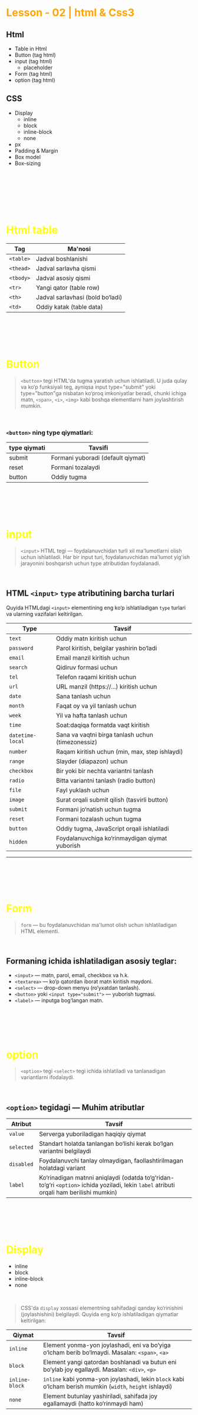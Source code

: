 <h1 style="color:orange;">Lesson - 02 | html & Css3</h1>

## Html
- Table in Html
- Button (tag html)
- input (tag html)
  - placeholder
- Form (tag html)
- option (tag html)


## CSS
- Display
  - inline
  - block
  - inline-block
  - none
- px
- Padding & Margin
- Box model
- Box-sizing

<br><br><br><br><br><br>

<h1 style="color:yellow;">Html table</h1>

| Tag       | Ma'nosi                          |
| --------- | -------------------------------- |
| `<table>` | Jadval boshlanishi               |
| `<thead>` | Jadval sarlavha qismi            |
| `<tbody>` | Jadval asosiy qismi              |
| `<tr> `   | Yangi qator (table row)          |
| `<th> `   | Jadval sarlavhasi (bold bo‘ladi) |
| `<td>`    | Oddiy katak (table data)         |

<br><br><br><br>

<h1 style="color:yellow;">Button</h1>

> `<button>` tegi HTML'da tugma yaratish uchun ishlatiladi. U juda qulay va ko‘p funksiyali teg, ayniqsa input type="submit" yoki type="button"ga nisbatan ko‘proq imkoniyatlar beradi, chunki ichiga matn, `<span>`, `<i>`, `<img>` kabi boshqa elementlarni ham joylashtirish mumkin.

<br>

### `<button>` ning type qiymatlari:

| type qiymati | Tavsifi                           |
| ------------ | --------------------------------- |
| submit       | Formani yuboradi (default qiymat) |
| reset        | Formani tozalaydi                 |
| button       | Oddiy tugma                       |

<br><br><br><br>

<h1 style="color:yellow;">input</h1>

> `<input>` HTML tegi — foydalanuvchidan turli xil ma'lumotlarni olish uchun ishlatiladi. Har bir input turi, foydalanuvchidan ma'lumot yig'ish jarayonini boshqarish uchun type atributidan foydalanadi.

<br>

## HTML `<input>` `type` atributining barcha turlari

Quyida HTMLdagi `<input>` elementining eng ko‘p ishlatiladigan `type` turlari va ularning vazifalari keltirilgan.

| Type             | Tavsif                                            |
| ---------------- | ------------------------------------------------- |
| `text`           | Oddiy matn kiritish uchun                         |
| `password`       | Parol kiritish, belgilar yashirin bo‘ladi         |
| `email`          | Email manzil kiritish uchun                       |
| `search`         | Qidiruv formasi uchun                             |
| `tel`            | Telefon raqami kiritish uchun                     |
| `url`            | URL manzil (https://...) kiritish uchun           |
| `date`           | Sana tanlash uchun                                |
| `month`          | Faqat oy va yil tanlash uchun                     |
| `week`           | Yil va hafta tanlash uchun                        |
| `time`           | Soat:daqiqa formatda vaqt kiritish                |
| `datetime-local` | Sana va vaqtni birga tanlash uchun (timezonessiz) |
| `number`         | Raqam kiritish uchun (min, max, step ishlaydi)    |
| `range`          | Slayder (diapazon) uchun                          |
| `checkbox`       | Bir yoki bir nechta variantni tanlash             |
| `radio`          | Bitta variantni tanlash (radio button)            |
| `file`           | Fayl yuklash uchun                                |
| `image`          | Surat orqali submit qilish (tasvirli button)      |
| `submit`         | Formani jo‘natish uchun tugma                     |
| `reset`          | Formani tozalash uchun tugma                      |
| `button`         | Oddiy tugma, JavaScript orqali ishlatiladi        |
| `hidden`         | Foydalanuvchiga ko‘rinmaydigan qiymat yuborish    |

---

<br><br><br><br>

<h1 style="color:yellow;">Form</h1>

> `form` — bu foydalanuvchidan ma'lumot olish uchun ishlatiladigan HTML elementi.

<br>

## Formaning ichida ishlatiladigan asosiy teglar:

- `<input>` — matn, parol, email, checkbox va h.k.
- `<textarea>` — ko‘p qatordan iborat matn kiritish maydoni.
- `<select>` — drop-down menyu (ro‘yxatdan tanlash).
- `<button>` yoki `<input type="submit">` — yuborish tugmasi.
- `<label>` — inputga bog‘langan matn.

<br><br><br><br>

<h1 style="color:yellow;">option</h1>

> `<option>` tegi `<select>` tegi ichida ishlatiladi va tanlanadigan variantlarni ifodalaydi.

<br>

## `<option>` tegidagi — Muhim atributlar

| Atribut    | Tavsif                                                                                                                                   |
| ---------- | ---------------------------------------------------------------------------------------------------------------------------------------- |
| `value`    | Serverga yuboriladigan haqiqiy qiymat                                                                                                    |
| `selected` | Standart holatda tanlangan bo‘lishi kerak bo‘lgan variantni belgilaydi                                                                   |
| `disabled` | Foydalanuvchi tanlay olmaydigan, faollashtirilmagan holatdagi variant                                                                    |
| `label`    | Ko‘rinadigan matnni aniqlaydi (odatda to‘g‘ridan-to‘g‘ri `<option>` ichida yoziladi, lekin `label` atributi orqali ham berilishi mumkin) |

<br><br><br><br>

<h1 style="color:yellow;">Display</h1>

- inline
- block
- inline-block
- none

<br>

>CSS'da `display` xossasi elementning sahifadagi qanday ko‘rinishini (joylashishini) belgilaydi. Quyida eng ko‘p ishlatiladigan qiymatlar keltirilgan:

| Qiymat         | Tavsif |
|----------------|--------|
| `inline`       | Element yonma-yon joylashadi, eni va bo‘yiga o‘lcham berib bo‘lmaydi. Masalan: `<span>`, `<a>` |
| `block`        | Element yangi qatordan boshlanadi va butun eni bo‘ylab joy egallaydi. Masalan: `<div>`, `<p>` |
| `inline-block` | `inline` kabi yonma-yon joylashadi, lekin `block` kabi o‘lcham berish mumkin (`width`, `height` ishlaydi) |
| `none`         | Element butunlay yashiriladi, sahifada joy egallamaydi (hatto ko‘rinmaydi ham) |


<br><br><br><br>

<h1 style="color:yellow;">px</h1>

>CSS'dagi `px` — bu **piksel** degan ma'noni anglatadi va bu eng asosiy, **statik o‘lchov birligi** hisoblanadi.


### `px` nima?

- `px` (piksel) — ekranning **bitta nuqtasi** (dot) sifatida tasvirlanadi.
- Bu qiymat **aniq** va **doimiy**: ya'ni `1px` har doim 1 birlik pikselni bildiradi (foydalanuvchi qurilmasi zichligiga qarab nisbatan o‘zgarishi mumkin, lekin CSS kontekstida u qat’iy hisoblanadi).
- Ekrandagi har bir elementning **o‘lchami**, **bo‘shligi**, **chegarasi** va boshqa xossalari `px` bilan o‘lchanishi mumkin.

<br><br><br><br>

<h1 style="color:yellow;">Padding & Margin</h1>

## `padding` va `margin` — CSS qoidasini

- **`padding`** — elementning **ichki bo‘shligi**. Kontent va chegara o‘rtasidagi masofani boshqaradi.
- **`margin`** — elementning **tashqi bo‘shligi**. Elementlar orasidagi masofani boshqaradi.


### Padding:
>padding: `top` `right` `bottom` `left`;  /* 4 tomonga bo‘lingan padding */

### Margin:
>margin: `top` `right` `bottom` `left`;   /* 4 tomonga bo‘lingan margin */

<br><br><br><br>

<h1 style="color:yellow;">Box Model</h1>

<img src="./images/CSS-Box-Model.webp" style="width:60%;">

<br><br><br><br>

<h1 style="color:yellow;">Box-sizing</h1>

>`box-sizing` — bu CSS xossasi bo‘lib, elementning eni va bo‘yini (width va height) qanday hisoblashni belgilaydi.



## Ikki asosiy qiymati bor:

###  1. content-box (standart qiymat)

>`width` va `height` faqat kontent o‘lchamiga tegishli bo‘ladi.

>`padding` va `border` esa qo‘shimcha o‘lcham sifatida hisoblanadi.

```
.box {
  width: 100px;
  padding: 20px;
  border: 5px solid black;
  box-sizing: content-box;
}
```
> Bu holatda element umumiy eni:
`100 + 20*2 (padding) + 5*2 (border) = 150px` bo‘ladi.


### 2. border-box (tavsiya qilinadigan)

>`width` va `height` hammasini `content + padding + border` o‘z ichiga oladi.
Ya'ni umumiy o‘lcham o‘zgarmaydi.

```
.box {
  width: 100px;
  padding: 20px;
  border: 5px solid black;
  box-sizing: border-box;
}
```

>Bu holatda element umumiy eni faqat `100px` bo‘ladi.
Kontent avtomatik kichrayadi, lekin tashqi o‘lcham o‘zgarmaydi.

<br>

<img src="./images/image.png" style="width:60%;">
